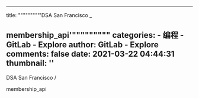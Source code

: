
---
title: """""""""'DSA San Francisco
_

membership_api'"""""""""
categories: 
    - 编程
    - GitLab - Explore
author: GitLab - Explore
comments: false
date: 2021-03-22 04:44:31
thumbnail: ''
---

<div>   
DSA San Francisco
/

membership_api  
</div>
            